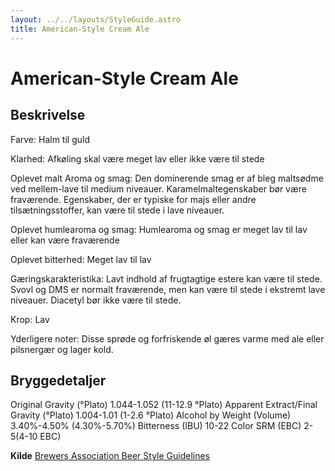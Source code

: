 ```yaml
---
layout: ../../layouts/StyleGuide.astro
title: American-Style Cream Ale
---
```

# American-Style Cream Ale

## Beskrivelse
Farve: Halm til guld

Klarhed: Afkøling skal være meget lav eller ikke være til stede

Oplevet malt Aroma og smag: Den dominerende smag er af bleg maltsødme ved mellem-lave til medium niveauer. Karamelmaltegenskaber bør være fraværende. Egenskaber, der er typiske for majs eller andre tilsætningsstoffer, kan være til stede i lave niveauer.

Oplevet humlearoma og smag: Humlearoma og smag er meget lav til lav eller kan være fraværende

Oplevet bitterhed: Meget lav til lav

Gæringskarakteristika: Lavt indhold af frugtagtige estere kan være til stede. Svovl og DMS er normalt fraværende, men kan være til stede i ekstremt lave niveauer. Diacetyl bør ikke være til stede.

Krop: Lav

Yderligere noter: Disse sprøde og forfriskende øl gæres varme med ale eller pilsnergær og lager kold.




## Bryggedetaljer
Original Gravity (°Plato) 1.044-1.052 (11-12.9 °Plato)
Apparent Extract/Final Gravity (°Plato) 1.004-1.01 (1-2.6 °Plato)
Alcohol by Weight (Volume) 3.40%-4.50% (4.30%-5.70%)
Bitterness (IBU) 10-22
Color SRM (EBC) 2-5(4-10 EBC)					



**Kilde**
[Brewers Association Beer Style Guidelines](https://www.brewersassociation.org/)
